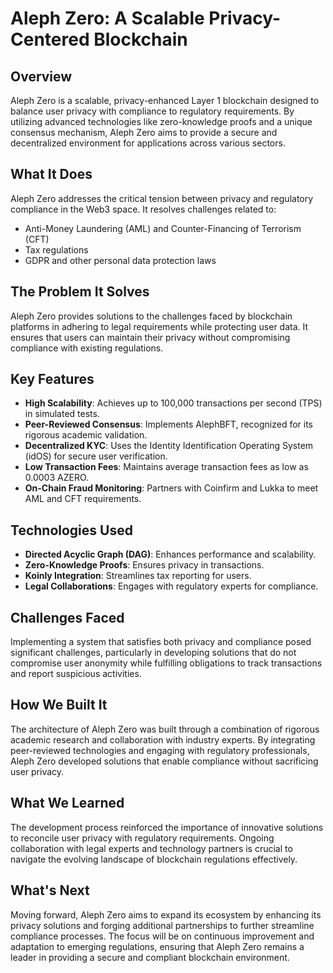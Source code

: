 # Aleph Zero: A Scalable Privacy-Centered Blockchain

## Overview
Aleph Zero is a scalable, privacy-enhanced Layer 1 blockchain designed to balance user privacy with compliance to regulatory requirements. By utilizing advanced technologies like zero-knowledge proofs and a unique consensus mechanism, Aleph Zero aims to provide a secure and decentralized environment for applications across various sectors.

## What It Does
Aleph Zero addresses the critical tension between privacy and regulatory compliance in the Web3 space. It resolves challenges related to:
- Anti-Money Laundering (AML) and Counter-Financing of Terrorism (CFT)
- Tax regulations
- GDPR and other personal data protection laws

## The Problem It Solves
Aleph Zero provides solutions to the challenges faced by blockchain platforms in adhering to legal requirements while protecting user data. It ensures that users can maintain their privacy without compromising compliance with existing regulations.

## Key Features
- **High Scalability**: Achieves up to 100,000 transactions per second (TPS) in simulated tests.
- **Peer-Reviewed Consensus**: Implements AlephBFT, recognized for its rigorous academic validation.
- **Decentralized KYC**: Uses the Identity Identification Operating System (idOS) for secure user verification.
- **Low Transaction Fees**: Maintains average transaction fees as low as 0.0003 AZERO.
- **On-Chain Fraud Monitoring**: Partners with Coinfirm and Lukka to meet AML and CFT requirements.

## Technologies Used
- **Directed Acyclic Graph (DAG)**: Enhances performance and scalability.
- **Zero-Knowledge Proofs**: Ensures privacy in transactions.
- **Koinly Integration**: Streamlines tax reporting for users.
- **Legal Collaborations**: Engages with regulatory experts for compliance.

## Challenges Faced
Implementing a system that satisfies both privacy and compliance posed significant challenges, particularly in developing solutions that do not compromise user anonymity while fulfilling obligations to track transactions and report suspicious activities.

## How We Built It
The architecture of Aleph Zero was built through a combination of rigorous academic research and collaboration with industry experts. By integrating peer-reviewed technologies and engaging with regulatory professionals, Aleph Zero developed solutions that enable compliance without sacrificing user privacy.

## What We Learned
The development process reinforced the importance of innovative solutions to reconcile user privacy with regulatory requirements. Ongoing collaboration with legal experts and technology partners is crucial to navigate the evolving landscape of blockchain regulations effectively.

## What's Next
Moving forward, Aleph Zero aims to expand its ecosystem by enhancing its privacy solutions and forging additional partnerships to further streamline compliance processes. The focus will be on continuous improvement and adaptation to emerging regulations, ensuring that Aleph Zero remains a leader in providing a secure and compliant blockchain environment.
